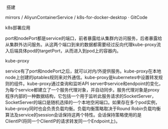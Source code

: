 ​
搭建

mirrors / AliyunContainerService / k8s-for-docker-desktop · GitCode

k8s部署应用

port和nodePort都是service的端口，前者暴露给从集群内访问服务，后者暴露给从集群外访问服务。从这两个端口到来的数据都需要经过反向代理kube-proxy流入后端具体pod的targetPort，从而进入到pod上的容器内。

kube-proxy

service有了port和nodePort之后，就可以对内/外提供服务。kube-proxy在本地node上创建的iptables规则来对外通信。kube-proxy是kubernetes中设置转发规则的组件。kube-proxy通过查询和监听API server中service和endpoint的变化，为每个service都建立了一个服务代理对象，并自动同步。服务代理对象是proxy程序内部的一种数据结构，它包括一个用于监听此服务请求的SocketServer，SocketServer的端口是随机选择的一个本地空闲端口。如果存在多个pod实例，kube-proxy同时也会负责负载均衡。负载均衡策略取决于Round Robin负载均衡算法及service的session会话保持这两个特性。会话保持策略使用的是ClientIP(将同一个ClientIP的请求转发同一个Endpoint上)。

​